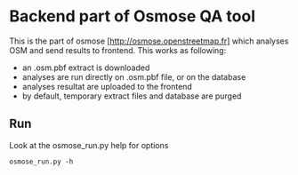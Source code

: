Backend part of Osmose QA tool
==============================

This is the part of osmose [http://osmose.openstreetmap.fr] which analyses OSM
and send results to frontend. This works as following:

  - an .osm.pbf extract is downloaded
  - analyses are run directly on .osm.pbf file, or on the database
  - analyses resultat are uploaded to the frontend
  - by default, temporary extract files and database are purged

Run
---

Look at the osmose_run.py help for options
```
osmose_run.py -h
```
